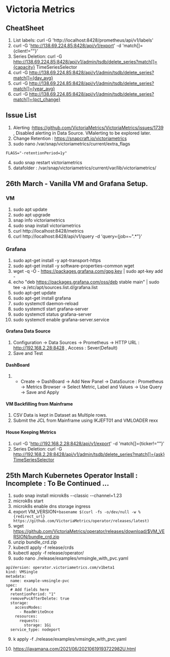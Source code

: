 # Victoria Metrics

## CheatSheet

1. List labels: curl -G 'http://localhost:8428/prometheus/api/v1/labels'
2. curl -G 'http://138.69.224.85:8428/api/v1/export' -d 'match[]={client!=""}'
3. Series Deletion: curl -G http://138.69.224.85:8428/api/v1/admin/tsdb/delete_series?match[]={capacity} TimeSeriesSelector
4. curl -G http://138.69.224.85:8428/api/v1/admin/tsdb/delete_series?match[]={day_avg}
5. curl -G http://138.69.224.85:8428/api/v1/admin/tsdb/delete_series?match[]={year_avg}
6. curl -G http://138.69.224.85:8428/api/v1/admin/tsdb/delete_series?match[]={pct_change}

## Issue List
1. Alerting :https://github.com/VictoriaMetrics/VictoriaMetrics/issues/1739 , Disabled alerting in Data Source. VMalerting to be explored later.
2. Change Retention : https://snapcraft.io/victoriametrics
3. sudo nano /var/snap/victoriametrics/current/extra_flags 
```
FLAGS="-retentionPeriod=1y"
```
4. sudo snap restart victoriametrics
5. datafolder : /var/snap/victoriametrics/current/var/lib/victoriametrics/


## 26th March - Vanilla VM and Grafana Setup.

### VM
1. sudo apt update
2. sudo apt upgrade
3. snap info victoriametrics
4. sudo snap install victoriametrics
5. curl http://localhost:8428/metrics
6. curl http://localhost:8428/api/v1/query -d 'query={job=~".*"}'

### Grafana

1. sudo apt-get install -y apt-transport-https
2. sudo apt-get install -y software-properties-common wget
3. wget -q -O - https://packages.grafana.com/gpg.key | sudo apt-key add -
4. echo "deb https://packages.grafana.com/oss/deb stable main" | sudo tee -a /etc/apt/sources.list.d/grafana.list
5. sudo apt-get update
6. sudo apt-get install grafana
7. sudo systemctl daemon-reload
8. sudo systemctl start grafana-server
9. sudo systemctl status grafana-server
10. sudo systemctl enable grafana-server.service

#### Grafana Data Source

1. Configuration -> Data Sources -> Prometheus -> HTTP URL :  http://192.168.2.28:8428 , Access : Sever(Default)
2. Save and Test

#### DashBoard

1. + Create -> DashBoard -> Add New Panel -> DataSource : Prometheus -> Metrics Browser -> Select Metric, Label and Values -> Use Query -> Save and Apply 

#### VM Backfilling from Mainframe

1. CSV Data is kept in Dataset as Multiple rows.
2. Submit the JCL from Mainframe using IKJEFT01 and VMLOADER rexx

#### House Keeping Metrics

1. curl -G 'http://192.168.2.28:8428/api/v1/export' -d 'match[]={ticker!=""}'
2. Series Deletion: curl -G http://192.168.2.28:8428/api/v1/admin/tsdb/delete_series?match[]={ask} [TimeSeriesSelector](https://prometheus.io/docs/prometheus/latest/querying/basics/#time-series-selectors) 


## 25th March Kubernetes Operator Install : Incomplete : To Be Continued ...

1. sudo snap install microk8s --classic --channel=1.23
2. microk8s start
3. microk8s enable dns storage ingress
4. export VM_VERSION=`basename $(curl -fs -o/dev/null -w %{redirect_url} https://github.com/VictoriaMetrics/operator/releases/latest)`
5. wget https://github.com/VictoriaMetrics/operator/releases/download/$VM_VERSION/bundle_crd.zip
6. unzip  bundle_crd.zip 
7. kubectl apply -f release/crds
8. kubectl apply -f release/operator/
9. sudo nano ./release/examples/vmsingle_with_pvc.yaml 
```
apiVersion: operator.victoriametrics.com/v1beta1
kind: VMSingle
metadata:
  name: example-vmsingle-pvc
spec:
  # Add fields here
  retentionPeriod: "1"
  removePvcAfterDelete: true
  storage:
    accessModes:
      - ReadWriteOnce
    resources:
      requests:
        storage: 1Gi
  service_type: nodeport
```
9. k apply -f ./release/examples/vmsingle_with_pvc.yaml

10. https://javamana.com/2021/06/20210619193722982U.html
